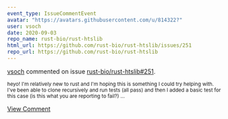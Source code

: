 ```yaml
---
event_type: IssueCommentEvent
avatar: "https://avatars.githubusercontent.com/u/814322?"
user: vsoch
date: 2020-09-03
repo_name: rust-bio/rust-htslib
html_url: https://github.com/rust-bio/rust-htslib/issues/251
repo_url: https://github.com/rust-bio/rust-htslib
---
```


<a href='https://github.com/vsoch' target='_blank'>vsoch</a> commented on issue <a href='https://github.com/rust-bio/rust-htslib/issues/251' target='_blank'>rust-bio/rust-htslib#251</a>.

<small>heyo! I'm relatively new to rust and I'm hoping this is something I could try helping with. I've been able to clone recursively and run tests (all pass) and then I added a basic test for this case (is this what you are reporting to fail?)...</small>

<a href='https://github.com/rust-bio/rust-htslib/issues/251' target='_blank'>View Comment</a>